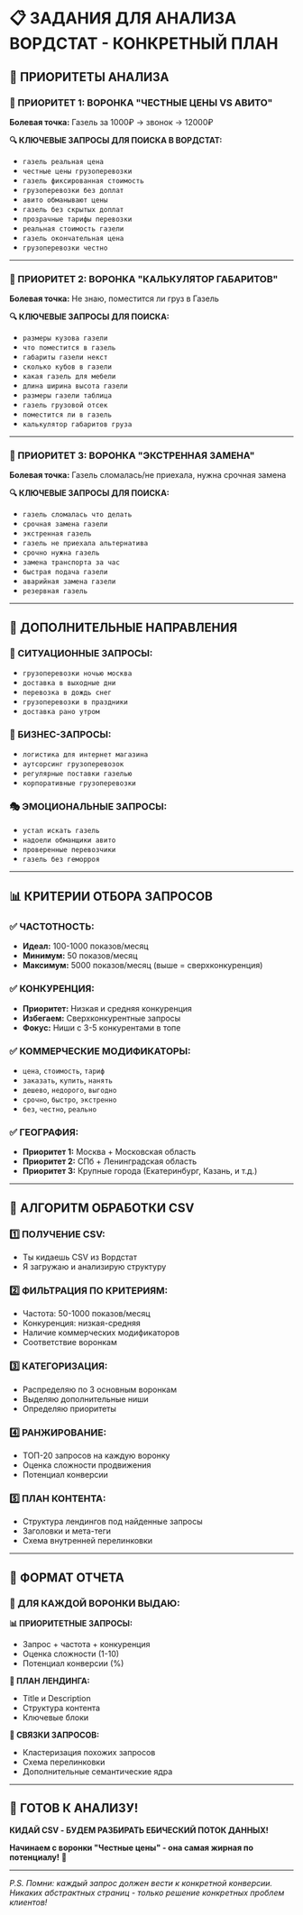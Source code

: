 # 📋 ЗАДАНИЯ ДЛЯ АНАЛИЗА ВОРДСТАТ - КОНКРЕТНЫЙ ПЛАН

## 🎯 ПРИОРИТЕТЫ АНАЛИЗА

### 🥇 ПРИОРИТЕТ 1: ВОРОНКА "ЧЕСТНЫЕ ЦЕНЫ VS АВИТО"
**Болевая точка:** Газель за 1000₽ → звонок → 12000₽

**🔍 КЛЮЧЕВЫЕ ЗАПРОСЫ ДЛЯ ПОИСКА В ВОРДСТАТ:**
- `газель реальная цена`
- `честные цены грузоперевозки`  
- `газель фиксированная стоимость`
- `грузоперевозки без доплат`
- `авито обманывают цены`
- `газель без скрытых доплат`
- `прозрачные тарифы перевозки`
- `реальная стоимость газели`
- `газель окончательная цена`
- `грузоперевозки честно`

---

### 🥈 ПРИОРИТЕТ 2: ВОРОНКА "КАЛЬКУЛЯТОР ГАБАРИТОВ"
**Болевая точка:** Не знаю, поместится ли груз в Газель

**🔍 КЛЮЧЕВЫЕ ЗАПРОСЫ ДЛЯ ПОИСКА:**
- `размеры кузова газели`
- `что поместится в газель`
- `габариты газели некст`
- `сколько кубов в газели`
- `какая газель для мебели`
- `длина ширина высота газели`
- `размеры газели таблица`
- `газель грузовой отсек`
- `поместится ли в газель`
- `калькулятор габаритов груза`

---

### 🥉 ПРИОРИТЕТ 3: ВОРОНКА "ЭКСТРЕННАЯ ЗАМЕНА"
**Болевая точка:** Газель сломалась/не приехала, нужна срочная замена

**🔍 КЛЮЧЕВЫЕ ЗАПРОСЫ ДЛЯ ПОИСКА:**
- `газель сломалась что делать`
- `срочная замена газели`
- `экстренная газель`
- `газель не приехала альтернатива`
- `срочно нужна газель`
- `замена транспорта за час`
- `быстрая подача газели`
- `аварийная замена газели`
- `резервная газель`

---

## 🎯 ДОПОЛНИТЕЛЬНЫЕ НАПРАВЛЕНИЯ

### 🌙 СИТУАЦИОННЫЕ ЗАПРОСЫ:
- `грузоперевозки ночью москва`
- `доставка в выходные дни`
- `перевозка в дождь снег`
- `грузоперевозки в праздники`
- `доставка рано утром`

### 💼 БИЗНЕС-ЗАПРОСЫ:
- `логистика для интернет магазина`
- `аутсорсинг грузоперевозок`
- `регулярные поставки газелью`
- `корпоративные грузоперевозки`

### 🎭 ЭМОЦИОНАЛЬНЫЕ ЗАПРОСЫ:
- `устал искать газель`
- `надоели обманщики авито`
- `проверенные перевозчики`
- `газель без геморроя`

---

## 📊 КРИТЕРИИ ОТБОРА ЗАПРОСОВ

### ✅ ЧАСТОТНОСТЬ:
- **Идеал:** 100-1000 показов/месяц
- **Минимум:** 50 показов/месяц
- **Максимум:** 5000 показов/месяц (выше = сверхконкуренция)

### ✅ КОНКУРЕНЦИЯ:
- **Приоритет:** Низкая и средняя конкуренция
- **Избегаем:** Сверхконкурентные запросы
- **Фокус:** Ниши с 3-5 конкурентами в топе

### ✅ КОММЕРЧЕСКИЕ МОДИФИКАТОРЫ:
- `цена`, `стоимость`, `тариф`
- `заказать`, `купить`, `нанять`
- `дешево`, `недорого`, `выгодно`
- `срочно`, `быстро`, `экстренно`
- `без`, `честно`, `реально`

### ✅ ГЕОГРАФИЯ:
- **Приоритет 1:** Москва + Московская область
- **Приоритет 2:** СПб + Ленинградская область
- **Приоритет 3:** Крупные города (Екатеринбург, Казань, и т.д.)

---

## 🔄 АЛГОРИТМ ОБРАБОТКИ CSV

### 1️⃣ ПОЛУЧЕНИЕ CSV:
- Ты кидаешь CSV из Вордстат
- Я загружаю и анализирую структуру

### 2️⃣ ФИЛЬТРАЦИЯ ПО КРИТЕРИЯМ:
- Частота: 50-1000 показов/месяц
- Конкуренция: низкая-средняя
- Наличие коммерческих модификаторов
- Соответствие воронкам

### 3️⃣ КАТЕГОРИЗАЦИЯ:
- Распределяю по 3 основным воронкам
- Выделяю дополнительные ниши
- Определяю приоритеты

### 4️⃣ РАНЖИРОВАНИЕ:
- ТОП-20 запросов на каждую воронку
- Оценка сложности продвижения
- Потенциал конверсии

### 5️⃣ ПЛАН КОНТЕНТА:
- Структура лендингов под найденные запросы
- Заголовки и мета-теги
- Схема внутренней перелинковки

---

## 📝 ФОРМАТ ОТЧЕТА

### 🎯 ДЛЯ КАЖДОЙ ВОРОНКИ ВЫДАЮ:

**📊 ПРИОРИТЕТНЫЕ ЗАПРОСЫ:**
- Запрос + частота + конкуренция
- Оценка сложности (1-10)
- Потенциал конверсии (%)

**📄 ПЛАН ЛЕНДИНГА:**
- Title и Description
- Структура контента
- Ключевые блоки

**🔗 СВЯЗКИ ЗАПРОСОВ:**
- Кластеризация похожих запросов
- Схема перелинковки
- Дополнительные семантические ядра

---

## 🚀 ГОТОВ К АНАЛИЗУ!

**КИДАЙ CSV - БУДЕМ РАЗБИРАТЬ ЕБИЧЕСКИЙ ПОТОК ДАННЫХ!** 

**Начинаем с воронки "Честные цены" - она самая жирная по потенциалу!** 🎯

---

*P.S. Помни: каждый запрос должен вести к конкретной конверсии. Никаких абстрактных страниц - только решение конкретных проблем клиентов!*

